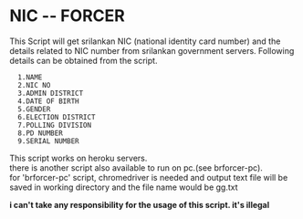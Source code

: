 # NIC -- FORCER 
This Script will get srilankan NIC (national identity card number) and the details related to NIC number from srilankan government servers.
Following details can be obtained from the script.

      1.NAME
      2.NIC NO
      3.ADMIN DISTRICT
      4.DATE OF BIRTH
      5.GENDER
      6.ELECTION DISTRICT
      7.POLLING DIVISION
      8.PD NUMBER
      9.SERIAL NUMBER

This script works on heroku servers.<br />
there is another script also available to run on pc.(see brforcer-pc).
<br />for 'brforcer-pc' script, chromedriver is needed and output text file  will be saved in working directory and the file name would be gg.txt 

**i can't take any responsibility for the usage of this script. it's illegal**
